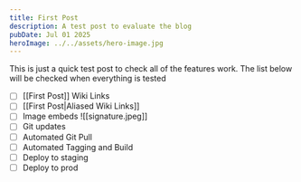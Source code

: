 ```yaml
---
title: First Post
description: A test post to evaluate the blog
pubDate: Jul 01 2025
heroImage: ../../assets/hero-image.jpg
---
```

This is just a quick test post to check all of the features work. The list below will be checked when everything is tested

- [ ]  [[First Post]] Wiki Links
- [ ] [[First Post|Aliased Wiki Links]]
- [ ] Image embeds ![[signature.jpeg]]
- [ ] Git updates
- [ ] Automated Git Pull
- [ ] Automated Tagging and Build
- [ ] Deploy to staging
- [ ] Deploy to prod